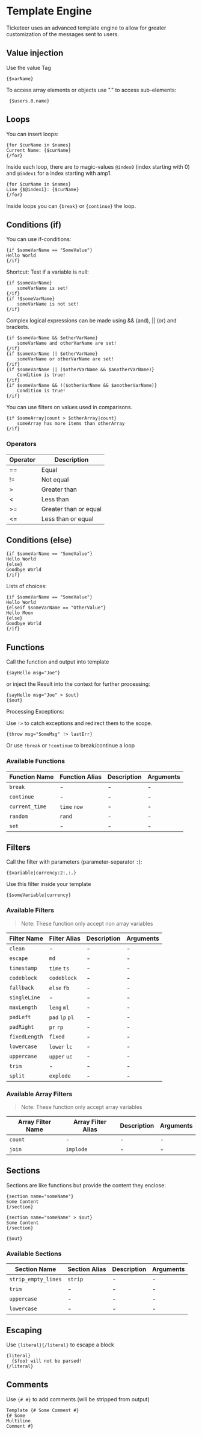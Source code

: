 # Template Engine
Ticketeer uses an advanced template engine to allow for greater customization of the messages sent to users.

## Value injection

Use the value Tag

```text
{$varName}
```

To access array elements or objects use "." to access sub-elements:

```text
 {$users.0.name}
```

## Loops

You can insert loops:

```text
{for $curName in $names}
Current Name: {$curName}
{/for}
```

Inside each loop, there are to magic-values ```@index0``` (index starting with 0) and ```@index1``` for a
index starting with amp1.

```text
{for $curName in $names}
Line {$@index1}: {$curName}
{/for}
```

Inside loops you can `{break}` or `{continue}` the loop.


## Conditions (if)

You can use if-conditions:

```text
{if $someVarName == "SomeValue"}
Hello World
{/if}
```

Shortcut: Test if a variable is null:

```text
{if $someVarName}
    someVarName is set!
{/if}
{if !$someVarName}
    someVarName is not set!
{/if}
```

Complex logical expressions can be made using && (and), || (or) and brackets.

```text
{if $someVarName && $otherVarName}
    someVarName and otherVarName are set!
{/if}
{if $someVarName || $otherVarName}
    someVarName or otherVarName are set!
{/if}
{if $someVarName || ($otherVarName && $anotherVarName)}
    Condition is true!
{/if}
{if $someVarName && !($otherVarName && $anotherVarName)}
    Condition is true!
{/if}
```

You can use filters on values used in comparisons.

```text
{if $someArray|count > $otherArray|count}
    someArray has more items than otherArray
{/if}
```

### Operators

| Operator       | Description                                |
|----------------|--------------------------------------------|
| ==             | Equal                                      |
| !=             | Not equal                                  |
| \>             | Greater than                               |
| <              | Less than                                  |
| >=             | Greater than or equal                      |
| <=             | Less than or equal                         |

## Conditions (else)
```text
{if $someVarName == "SomeValue"}
Hello World
{else}
Goodbye World
{/if}
```

Lists of choices:

```text
{if $someVarName == "SomeValue"}
Hello World
{elseif $someVarName == "OtherValue"}
Hello Moon
{else}
Goodbye World
{/if}
```

## Functions

Call the function and output into template

```text
{sayHello msg="Joe"}
```

or inject the Result into the context for further processing:

```text
{sayHello msg="Joe" > $out}
{$out}
```

Processing Exceptions:

Use `!>` to catch exceptions and redirect them to the scope.

`{throw msg="SomeMsg" !> lastErr}`

Or use `!break` or `!continue` to break/continue a loop

### Available Functions

| Function Name           | Function Alias    | Description                                | Arguments       |
|----------------|-------------------|--------------------------------------------|-----------------|
|`break`|-|-|-|
|`continue`|-|-|-|
|`current_time`|`time` `now`|-|-|
|`random`|`rand`|-|-|
|`set`|-|-|-|

## Filters

Call the filter with parameters (parameter-separator `:`):

```text
{$variable|currency:2:,:.}
```

Use this filter inside your template

```text
{$someVariable|currency}
```

### Available Filters

> Note: These function only accept non array variables

| Filter Name           | Filter Alias       | Description                                | Arguments       |
|----------------|--------------------|--------------------------------------------|-----------------|
|`clean`|-|-|-|
|`escape`|`md`|-|-|
|`timestamp`|`time` `ts`|-|-|
|`codeblock`|`codeblock`|-|-|
|`fallback`|`else` `fb`|-|-|
|`singleLine`|-|-|-|
|`maxLength`|`leng` `ml`|-|-|
|`padLeft`|`pad` `lp` `pl`|-|-|
|`padRight`|`pr` `rp`|-|-|
|`fixedLength`|`fixed`|-|-|
|`lowercase`|`lower` `lc`|-|-|
|`uppercase`|`upper` `uc`|-|-|
|`trim`|-|-|-|
|`split`|`explode`|-|-|

### Available Array Filters

> Note: These function only accept array variables

| Array Filter Name           | Array Filter Alias       | Description                                | Arguments       |
|----------------|--------------------------|--------------------------------------------|-----------------|
|`count`|-|-|-|
|`join`|`implode`|-|-|


## Sections

Sections are like functions but provide the content they enclose:

```text
{section name="someName"}
Some Content
{/section}
```

```text
{section name="someName" > $out}
Some Content
{/section}

{$out}
```

### Available Sections

| Section Name           | Section Alias       | Description                                | Arguments       |
|----------------|---------------------|--------------------------------------------|-----------------|
|`strip_empty_lines`|`strip`|-|-|
|`trim`|-|-|-|
|`uppercase`|-|-|-|
|`lowercase`|-|-|-|

## Escaping

Use `{literal}{/literal}` to escape a block

```text
{literal}
  {$foo} will not be parsed!
{/literal}
``` 

## Comments

Use `{# #}` to add comments (will be stripped from output)

```text
Template {# Some Comment #}
{# Some
Multiline
Comment #}
``` 
